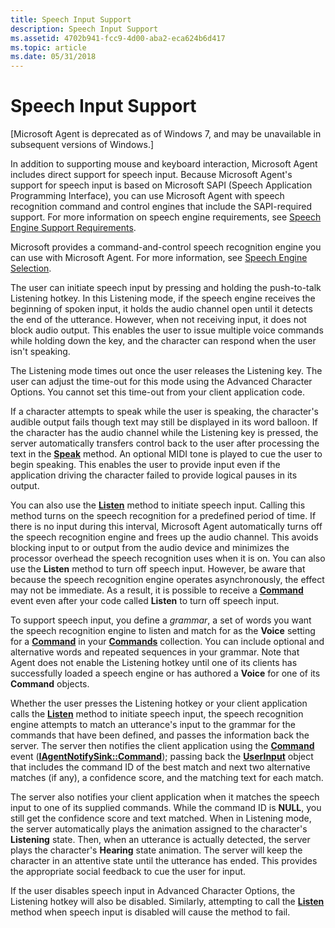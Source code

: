 ```yaml
---
title: Speech Input Support
description: Speech Input Support
ms.assetid: 4702b941-fcc9-4d00-aba2-eca624b6d417
ms.topic: article
ms.date: 05/31/2018
---
```


# Speech Input Support

\[Microsoft Agent is deprecated as of Windows 7, and may be unavailable in subsequent versions of Windows.\]

In addition to supporting mouse and keyboard interaction, Microsoft Agent includes direct support for speech input. Because Microsoft Agent's support for speech input is based on Microsoft SAPI (Speech Application Programming Interface), you can use Microsoft Agent with speech recognition command and control engines that include the SAPI-required support. For more information on speech engine requirements, see [Speech Engine Support Requirements](requirements-for-speech-recognition-engines.md).

Microsoft provides a command-and-control speech recognition engine you can use with Microsoft Agent. For more information, see [Speech Engine Selection](speech-engine-selection.md).

The user can initiate speech input by pressing and holding the push-to-talk Listening hotkey. In this Listening mode, if the speech engine receives the beginning of spoken input, it holds the audio channel open until it detects the end of the utterance. However, when not receiving input, it does not block audio output. This enables the user to issue multiple voice commands while holding down the key, and the character can respond when the user isn't speaking.

The Listening mode times out once the user releases the Listening key. The user can adjust the time-out for this mode using the Advanced Character Options. You cannot set this time-out from your client application code.

If a character attempts to speak while the user is speaking, the character's audible output fails though text may still be displayed in its word balloon. If the character has the audio channel while the Listening key is pressed, the server automatically transfers control back to the user after processing the text in the [**Speak**](speak-method.md) method. An optional MIDI tone is played to cue the user to begin speaking. This enables the user to provide input even if the application driving the character failed to provide logical pauses in its output.

You can also use the [**Listen**](listen-method.md) method to initiate speech input. Calling this method turns on the speech recognition for a predefined period of time. If there is no input during this interval, Microsoft Agent automatically turns off the speech recognition engine and frees up the audio channel. This avoids blocking input to or output from the audio device and minimizes the processor overhead the speech recognition uses when it is on. You can also use the **Listen** method to turn off speech input. However, be aware that because the speech recognition engine operates asynchronously, the effect may not be immediate. As a result, it is possible to receive a [**Command**](command-event.md) event even after your code called **Listen** to turn off speech input.

To support speech input, you define a *grammar*, a set of words you want the speech recognition engine to listen and match for as the **Voice** setting for a [**Command**](/windows/desktop/lwef/the-command-object) in your [**Commands**](/windows/desktop/lwef/the-commands-collection-object) collection. You can include optional and alternative words and repeated sequences in your grammar. Note that Agent does not enable the Listening hotkey until one of its clients has successfully loaded a speech engine or has authored a **Voice** for one of its **Command** objects.

Whether the user presses the Listening hotkey or your client application calls the [**Listen**](listen-method.md) method to initiate speech input, the speech recognition engine attempts to match an utterance's input to the grammar for the commands that have been defined, and passes the information back the server. The server then notifies the client application using the [**Command**](command-event.md) event ([**IAgentNotifySink::Command**](iagentnotifysink--command.md)); passing back the [**UserInput**](/windows/desktop/lwef/iagentuserinput) object that includes the command ID of the best match and next two alternative matches (if any), a confidence score, and the matching text for each match.

The server also notifies your client application when it matches the speech input to one of its supplied commands. While the command ID is **NULL**, you still get the confidence score and text matched. When in Listening mode, the server automatically plays the animation assigned to the character's **Listening** state. Then, when an utterance is actually detected, the server plays the character's **Hearing** state animation. The server will keep the character in an attentive state until the utterance has ended. This provides the appropriate social feedback to cue the user for input.

If the user disables speech input in Advanced Character Options, the Listening hotkey will also be disabled. Similarly, attempting to call the [**Listen**](listen-method.md) method when speech input is disabled will cause the method to fail.

 

 